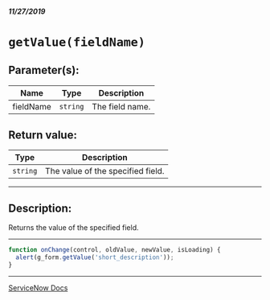 ##### 11/27/2019
# `getValue(fieldName)`

## Parameter(s):
| Name | Type | Description |
|---|---|---|
| fieldName | `string` | The field name. |

## Return value:
| Type | Description |
|---|---|
| `string` | The value of the specified field. |

---

## Description:
Returns the value of the specified field.

---

```js
function onChange(control, oldValue, newValue, isLoading) {
  alert(g_form.getValue('short_description'));
}
```

---

[ServiceNow Docs](https://developer.servicenow.com/app.do#!/api_doc?v=newyork&id=r_GlideFormGetValue_String)